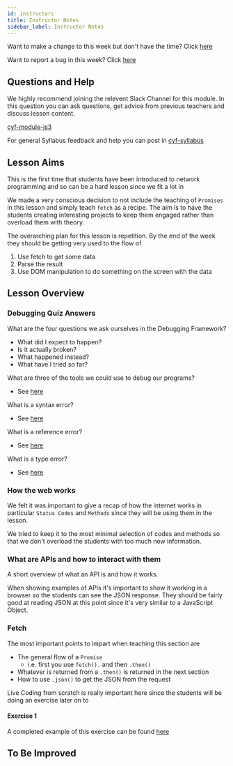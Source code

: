 ```yaml
---
id: instructors
title: Instructor Notes
sidebar_label: Instructor Notes
---
```


Want to make a change to this week but don't have the time? Click [here](https://github.com/CodeYourFuture/syllabus/issues/new?assignees=&labels=enhancement&template=change-request.md&title=)

Want to report a bug in this week? Click [here](https://github.com/CodeYourFuture/syllabus/issues/new?assignees=&labels=bug&template=bug-report.md&title=)

## Questions and Help

We highly recommend joining the relevent Slack Channel for this module. In this question you can ask questions, get advice from previous teachers and discuss lesson content.

[cyf-module-js3](https://codeyourfuture.slack.com/archives/C7SLBMSJE)

For general Syllabus feedback and help you can post in [cyf-syllabus](https://codeyourfuture.slack.com/archives/C012UUW69S8)

## Lesson Aims

This is the first time that students have been introduced to network programming and so can be a hard lesson since we fit a lot in

We made a very conscious decision to not include the teaching of `Promises` in this lesson and simply teach `fetch` as a recipe. The aim is to have the students creating interesting projects to keep them engaged rather than overload them with theory.

The overarching plan for this lesson is repetition. By the end of the week they should be getting very used to the flow of

1. Use fetch to get some data
2. Parse the result
3. Use DOM manipulation to do something on the screen with the data

## Lesson Overview

### Debugging Quiz Answers

What are the four questions we ask ourselves in the Debugging Framework?

- What did I expect to happen?
- Is it actually broken?
- What happened instead?
- What have I tried so far?

What are three of the tools we could use to debug our programs?

- See [here](https://syllabus.codeyourfuture.io/js-core-3/week-1/lesson#tools)

What is a syntax error?

- See [here](https://syllabus.codeyourfuture.io/js-core-3/week-1/lesson#tools)

What is a reference error?

- See [here](https://syllabus.codeyourfuture.io/js-core-3/week-1/lesson#reference-errors)

What is a type error?

- See [here](https://syllabus.codeyourfuture.io/js-core-3/week-1/lesson#examples-of-type-errors)

### How the web works

We felt it was important to give a recap of how the internet works in particular `Status Codes` and `Methods` since they will be using them in the lesson.

We tried to keep it to the most minimal selection of codes and methods so that we don't overload the students with too much new information.

### What are APIs and how to interact with them

A short overview of what an API is and how it works.

When showing examples of APIs it's important to show it working in a browser so the students can see the JSON response. They should be fairly good at reading JSON at this point since it's very similar to a JavaScript Object.

### Fetch

The most important points to impart when teaching this section are

- The general flow of a `Promise`
  - i.e. first you use `fetch().` and then `.then()`
- Whatever is returned from a `.then()` is returned in the next section
- How to use `.json()` to get the JSON from the request

Live Coding from scratch is really important here since the students will be doing an exercise later on to

#### Exercise 1

A completed example of this exercise can be found [here](https://github.com/CodeYourFuture/completed-country-website)

## To Be Improved
